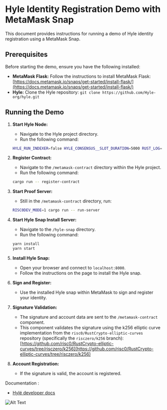 # Hyle Identity Registration Demo with MetaMask Snap

This document provides instructions for running a demo of Hyle identity registration using a MetaMask Snap.

## Prerequisites

Before starting the demo, ensure you have the following installed:

- **MetaMask Flask:** Follow the instructions to install MetaMask Flask: [https://docs.metamask.io/snaps/get-started/install-flask/](https://docs.metamask.io/snaps/get-started/install-flask/)
- **Hyle:** Clone the Hyle repository: `git clone https://github.com/Hyle-org/hyle.git`

## Running the Demo

1.  **Start Hyle Node:**

    - Navigate to the Hyle project directory.
    - Run the following command:

    ```bash
    HYLE_RUN_INDEXER=false HYLE_CONSENSUS__SLOT_DURATION=5000 RUST_LOG=debug cargo run --bin node
    ```

2.  **Register Contract:**

    - Navigate to the `/metamask-contract` directory within the Hyle project.
    - Run the following command:

    ```bash
    cargo run -- register-contract
    ```

3.  **Start Proof Server:**

    - Still in the `/metamask-contract` directory, run:

    ```bash
    RISC0DEV_MODE=1 cargo run -- run-server
    ```

4.  **Start Hyle Snap Install Server:**

    - Navigate to the `/hyle-snap` directory.
    - Run the following command:

    ```bash
    yarn install
    yarn start
    ```

5.  **Install Hyle Snap:**

    - Open your browser and connect to `localhost:8000`.
    - Follow the instructions on the page to install the Hyle snap.

6.  **Sign and Register:**

    - Use the installed Hyle snap within MetaMask to sign and register your identity.

7.  **Signature Validation:**

    - The signature and account data are sent to the `/metamask-contract` component.
    - This component validates the signature using the k256 elliptic curve implementation from the `risc0/RustCrypto-elliptic-curves` repository (specifically the `risczero/k256` branch): [https://github.com/risc0/RustCrypto-elliptic-curves/tree/risczero/k256](https://github.com/risc0/RustCrypto-elliptic-curves/tree/risczero/k256)

8.  **Account Registration:**
    - If the signature is valid, the account is registered.

Documentation :

- [Hylé developer docs](https://docs.hyle.eu/)

![Alt Text](metamask-snap.gif)
